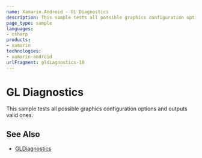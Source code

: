 ```yaml
---
name: Xamarin.Android - GL Diagnostics
description: This sample tests all possible graphics configuration options and outputs valid ones. See Also GLDiagnostics
page_type: sample
languages:
- csharp
products:
- xamarin
technologies:
- xamarin-android
urlFragment: gldiagnostics-10
---
```

# GL Diagnostics

This sample tests all possible graphics configuration
options and outputs valid ones.

## See Also
* [GLDiagnostics](https://github.com/xamarin/monodroid-samples/tree/master/GLDiagnostics)
